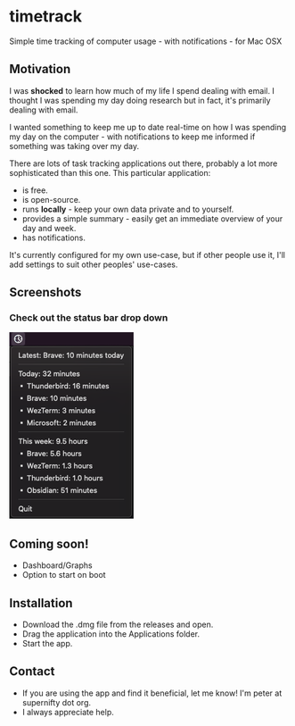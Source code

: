 # timetrack
Simple time tracking of computer usage - with notifications - for Mac OSX

## Motivation
I was __shocked__ to learn how much of my life I spend dealing with email. I thought I was spending my day doing research but in fact, it's primarily dealing with email.

I wanted something to keep me up to date real-time on how I was spending my day on the computer - with notifications to keep me informed if something was taking over my day.

There are lots of task tracking applications out there, probably a lot more sophisticated than this one. This particular application:
* is free.
* is open-source.
* runs **locally** - keep your own data private and to yourself.
* provides a simple summary - easily get an immediate overview of your day and week.
* has notifications.

It's currently configured for my own use-case, but if other people use it, I'll add settings to suit other peoples' use-cases.

## Screenshots

### Check out the status bar drop down

<p>
  <img src="assets/screenshot-1.png" alt="time tracker status bar">
</p>

## Coming soon!
* Dashboard/Graphs
* Option to start on boot

## Installation
* Download the .dmg file from the releases and open.
* Drag the application into the Applications folder.
* Start the app.

## Contact
* If you are using the app and find it beneficial, let me know! I'm peter at supernifty dot org.
* I always appreciate help. 

